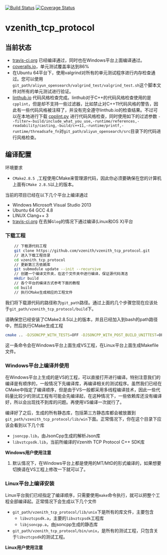 [![Build Status](https://travis-ci.org/vzenith/vzenith_tcp_protocol.svg?branch=master)](https://travis-ci.org/vzenith/vzenith_tcp_protocol)
[![Coverage Status](https://coveralls.io/repos/github/vzenith/vzenith_tcp_protocol/badge.svg?branch=master)](https://coveralls.io/github/vzenith/vzenith_tcp_protocol?branch=master)

# vzenith_tcp_protocol

## 当前状态

- [travis-ci.org](https://travis-ci.org/vzenith/vzenith_tcp_protocol "travis-ci.org") 已经编译通过，同时也在Windows平台上面编译通过。
- [coveralls.io](https://coveralls.io/github/vzenith/vzenith_tcp_protocol?branch=master")，单元测试覆盖率达到86%
- 在Ubuntu 64平台下，使用valgrind对所有的单元测试程序进行内存检查通过。您可以使用 `git_path/aliyun_opensearch/valgrind_test/valgrind_test.sh`这个脚本文件对所有的单元测试进行验证。
- [linthub.io](https://linthub.io/khvysofq/aos/e0fa99cc9f98004345bb81a5f8ff950955ea711c) 代码风格检查完成。linthub对于C++的代码风格检查使用的是`cpplint`，但是却不支持一些过滤器，比如禁止对C++11代码风格的警告，因此有一些代码风格被注释了，并没有完全遵守linthub.io的检查结果。不过可以在本地进行下载 [cpplint.py](https://pypi.python.org/pypi/cpplint") 进行代码风格检查，同时使用如下的过滤参数 `--filter=-build/include_what_you_use,-runtime/references,-readability/casting,-build/c++11,-runtime/printf,-runtime/threadsafe_fn`对`git_path/aliyun_opensearch/src`目录下的代码进行风格检查。

## 编译配置

环境要求

- `CMake2.8.5 `,工程使用CMake来管理源代码，因此你必须要确保在您的计算机上面有`CMake 2.8.5`以上的版本。

当前的项目已经在以下几个平台上编译通过

- Windows Microsoft Visual Studio 2013 
- Ubuntu 64 GCC 4.8
- LINUX Clang++ 3
- [travis-ci.org](https://travis-ci.org/khvysofq/aos "travis-ci.org") 在去掉`Glog`的情况下通过编译(Linux和OS X)平台

### 下载工程

```bash
	// 下载源代码工程
	git clone https://github.com/vzenith/vzenith_tcp_protocol.git
	// 进入下载工程目录	
	cd vzenith_tcp_protocol
	// 更新第三方依赖库
	git submodule update --init --recursive
	// 创建一个编译文件夹，在这个文件夹中进行编译，保证源代码清洁
	mkdir build
	// 各个平台的编译方式参考下面的教程
	cd build
	// 执行CMake生成相应的工程文件
```

我们将下载源代码的路径称为`git_path`路径。通过上面的几个步骤您现在应该处于`git_path/vzenith_tcp_protocol/build`下。

请确保您已经安装了CMake2.8.5以上的版本，并且已经加入到bash的path路径中，然后执行CMake生成工程

```bash
cmake .. -DJSONCPP_WITH_TESTS=OFF -DJSONCPP_WITH_POST_BUILD_UNITTEST=OFF -DENABLE_UNIT_TEST=OFF
```

这一条命令会在Windows平台上面生成VS工程，在Linux平台上面生成Makefile文件。

### Windows平台上编译并使用

在Windows平台上生成的是VS的工程，可以直接打开进行编译。特别注意我们的编译是有顺序的，一般情况下先编译库，再编译相关的测试程序。虽然我们已经在CMake中指定了编译顺序，但是由于VS一般都采用多线程编译技术，因此一些代码量比较少的测试工程有可能会先编译起，在这种情况下，一些依赖库还没有编译好，所以会出现找不到库的问题。再使用VS编译一次就行了。

编译好了之后，生成的所有静态库，包括第三方静态库都会被放置到`git_path/vzenith_tcp_protocol/lib/win`下面。正常情况下，你在这个目录下应该会看到以下几个库

- `jsoncpp.lib`，由JsonCpp生成的解析Json库
- `libvztcpsdk.lib`，当前所编译的Vzenith TCP Protocol C++ SDK库

**Windows用户使用注意**

1. 默认情况下，在Windows平台上都是使用的MT/MtD的形式编译的，如果想要切换请在VS工程上修改一下就可以了。

### Linux平台上编译安装

Linux平台我们已经指定了编译顺序，只需要使用`make`命令执行，就可以把整个工程全部编译起。正常情况下会生成以下几个文件

- `git_path/vzenith_tcp_protocol/lib/unix`下是所有的库文件，主要包含
	- `libvztcpsdk.a`，主要的`libvztcpsdk`工程库
	- `libjsoncpp.a`，由jsoncpp生成的静态库
- `git_path/vzenith_tcp_protocol/bin/unix`，是所有的测试工程，只包含关于`libvztcpsdk`的测试工程。

**Linux用户使用注意**